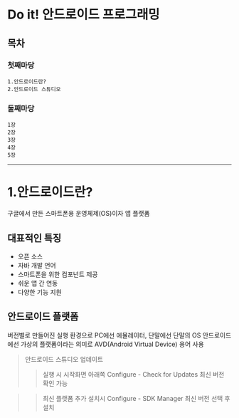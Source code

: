 Do it! 안드로이드 프로그래밍
====

목차
--
### 첫째마당
    1.안드로이드란?
    2.안드로이드 스튜디오
### 둘째마당
    1장
    2장
    3장
    4장
    5장
    
***

# 1.안드로이드란?
  구글에서 만든 스마트폰용 운영체제(OS)이자 앱 플랫폼
  
## 대표적인 특징
- 오픈 소스
- 자바 개발 언어
- 스마트폰을 위한 컴포넌트 제공
- 쉬운 앱 간 연동
- 다양한 기능 지원

## 안드로이드 플랫폼
  버전별로 만들어진 실행 환경으로 PC에선 에뮬레이터, 단말에선 단말의 OS
  안드로이드에선 가상의 플랫폼이라는 의미로 AVD(Android Virtual Device) 용어 사용
  
> 안드로이드 스튜디오 업데이트 
>> 실행 시 시작화면 아래쪽 Configure - Check for Updates 최신 버전 확인 가능 

>> 최신 플랫폼 추가 설치시 Configure - SDK Manager 최신 버전 선택 후 설치
